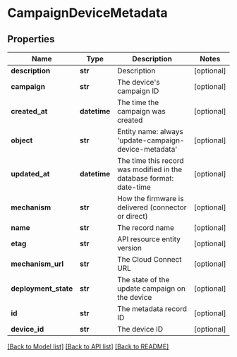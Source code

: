 # CampaignDeviceMetadata

## Properties
Name | Type | Description | Notes
------------ | ------------- | ------------- | -------------
**description** | **str** | Description | [optional]
**campaign** | **str** | The device&#39;s campaign ID | [optional]
**created_at** | **datetime** | The time the campaign was created | [optional]
**object** | **str** | Entity name: always &#39;update-campaign-device-metadata&#39; | [optional]
**updated_at** | **datetime** | The time this record was modified in the database format: date-time | [optional] 
**mechanism** | **str** | How the firmware is delivered (connector or direct) | [optional]
**name** | **str** | The record name | [optional]
**etag** | **str** | API resource entity version | [optional]
**mechanism_url** | **str** | The Cloud Connect URL | [optional]
**deployment_state** | **str** | The state of the update campaign on the device | [optional]
**id** | **str** | The metadata record ID | [optional]
**device_id** | **str** | The device ID | [optional]

[[Back to Model list]](../README.md#documentation-for-models) [[Back to API list]](../README.md#documentation-for-api-endpoints) [[Back to README]](../README.md)
